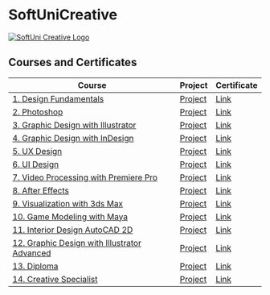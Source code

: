 # SoftUniCreative

<a href="https://creative.softuni.bg/curriculum" rel="Courses">![SoftUni Creative Logo][logo]<a/>

[logo]: https://github.com/AniSoft/ "SoftUniCreative"

## Courses and Certificates

|**Course**|**Project**|**Certificate**| 
|---|---|---|
|<a href="https://creative.softuni.bg/curriculum"> 1. Design Fundamentals </a>|<a href="https://www.behance.net/AniDigit"> Project </a>|<a href="https://creative.softuni.bg/Certificates/Details/520/74eb3ef7"> Link</a>|
|<a href="https://creative.softuni.bg/curriculum"> 2. Photoshop </a>|<a href="https://www.behance.net/gallery/60668499/Rihanna"> Project </a>|<a href="https://creative.softuni.bg/Certificates/Details/"> Link</a>|   
|<a href="https://creative.softuni.bg/curriculum"> 3. Graphic Design with Illustrator  </a>|<a href="https://www.behance.net/gallery/60573861/Creative-Coffee"> Project </a>|<a href="https://creative.softuni.bg/Certificates/Details/1258/14a61034"> Link</a>|
|<a href="https://creative.softuni.bg/curriculum"> 4. Graphic Design with InDesign </a>|<a href="https://www.behance.net/gallery/61878473/Formula-1-Magazine"> Project </a>|<a href="https://creative.softuni.bg/Certificates/Details/1501/7a87130e"> Link</a>|
|<a href="https://creative.softuni.bg/curriculum"> 5. UX Design  </a>|<a href="https://www.behance.net/gallery/64056125/PowerMe-Ignite-your-Car"> Project </a>|<a href="https://creative.softuni.bg/Certificates/Details/1783/0b31ed0f"> Link</a>|
|<a href="https://creative.softuni.bg/curriculum"> 6. UI Design  </a>|<a href="https://www.behance.net/gallery/62996175/UI-Design-Redesign-ToyaBG-Desktop-1280px"> Project </a>|<a href="https://creative.softuni.bg/Certificates/Details/"> Link</a>|
|<a href="https://creative.softuni.bg/curriculum"> 7. Video Processing with Premiere Pro </a>|<a href="https://www.youtube.com/watch?v=2WvQYqE80mk"> Project </a>|<a href=""> Link</a>|  
|<a href="https://creative.softuni.bg/curriculum"> 8. After Effects </a>|<a href="https://www.behance.net/gallery/66853191/Mountain-Intro-Movie"> Project </a>|<a href="https://creative.softuni.bg/Certificates/Details/"> Link</a>|
|<a href="https://creative.softuni.bg/curriculum"> 9. Visualization with 3ds Max </a>|<a href="https://www.behance.net/gallery/68196229/Interior-Design-Livingroom"> Project </a>|<a href="https://creative.softuni.bg/Certificates/Details/2234/9eef2132"> Link</a>|
|<a href="https://creative.softuni.bg/curriculum"> 10. Game Modeling with Maya </a>|<a href="https://www.instagram.com/p/Bm_jWoThrIU/?utm_source=ig_web_copy_link"> Project </a>|<a href="https://creative.softuni.bg/Certificates/Details/2289/4d250a1b"> Link</a>|
|<a href="https://creative.softuni.bg/curriculum"> 11. Interior Design AutoCAD 2D </a>|<a href="https://www.behance.net/gallery/74030227/Interior-Bedroom-AutoCAD"> Project </a>|<a href="https://creative.softuni.bg/Certificates/Details/3511/5fbc2bbb"> Link</a>|
|<a href="https://creative.softuni.bg/curriculum"> 12. Graphic Design with Illustrator Advanced </a>|<a href="https://www.behance.net/gallery/91965173/Sydney-Letter"> Project </a>|<a href="https://creative.softuni.bg/Certificates/Details/7753/7ded2730"> Link</a>|
|<a href="https://creative.softuni.bg/curriculum"> 13. Diploma </a>|<a href="https://www.behance.net/AniDigit"> Project </a>|<a href="https://creative.softuni.bg/Certificates/Details/7756/abad19b3"> Link</a>|
|<a href="https://creative.softuni.bg/curriculum"> 14. Creative Specialist </a>|<a href="https://www.behance.net/AniDigit"> Project </a>|<a href="https://creative.softuni.bg/Certificates/Details/12908/8ef7788f"> Link</a>|
